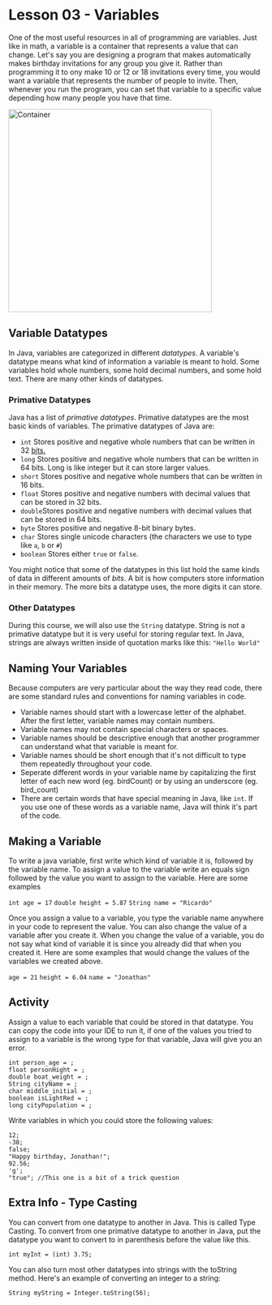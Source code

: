 # Lesson 03 - Variables

One of the most useful resources in all of programming are variables. Just like in math, a variable is a container that represents a value that can change. Let's say you are designing a program that makes automatically makes birthday invitations for any group you give it. Rather than programming it to ony make 10 or 12 or 18 invitations every time, you would want a variable that represents the number of people to invite. Then, whenever you run the program, you can set that variable to a specific value depending how many people you have that time.

<img src="https://i.imgur.com/kQ2J08e.png" alt="Container" width="400
"/> 

## Variable Datatypes

In Java, variables are categorized in different *datatypes*. A variable's datatype means what kind of information a variable is meant to hold. Some variables hold whole numbers, some hold decimal numbers, and some hold text. There are many other kinds of datatypes.

### Primative Datatypes

Java has a list of *primative datatypes*. Primative datatypes are the most basic kinds of variables. The primative datatypes of Java are:

- ```int``` Stores positive and negative whole numbers that can be written in 32 [bits.](https://www.khanacademy.org/math/algebra-home/alg-intro-to-algebra/algebra-alternate-number-bases/v/decimal-to-binary) 
-   ```long``` Stores positive and negative whole numbers that can be written in 64 bits. Long is like integer but it can store larger values.
- ```short``` Stores positive and negative whole numbers that can be written in 16 bits.
- ```float``` Stores positive and negative numbers with decimal values that can be stored in 32 bits.
- ```double```Stores positive and negative numbers with decimal values that can be stored in 64 bits.
- ```byte``` Stores positive and negative 8-bit binary bytes.
- ```char``` Stores single unicode characters (the characters we use to type like ```a```, ```b``` or ```#```)
- ```boolean``` Stores either ```true``` or ```false```.

You might notice that some of the datatypes in this list hold the same kinds of data in different amounts of *bits*. A bit is how computers store information in their memory. The more bits a datatype uses, the more digits it can store. 

### Other Datatypes

During this course, we will also use the ```String``` datatype. String is not a primative datatype but it is very useful for storing regular text. In Java, strings are always written inside of quotation marks like this: ```"Hello World"```

## Naming Your Variables

Because computers are very particular about the way they read code, there are some standard rules and conventions for naming variables in code.

- Variable names should start with a lowercase letter of the alphabet. After the first letter, variable names may contain numbers.
- Variable names may not contain special characters or spaces.
- Variable names should be descriptive enough that another programmer can understand what that variable is meant for.
- Variable names should be short enough that it's not difficult to type them repeatedly throughout your code.
- Seperate different words in your variable name by capitalizing the first letter of each new word (eg. birdCount) or by using an underscore (eg. bird_count)
- There are certain words that have special meaning in Java, like ```int```. If you use one of these words as a variable name, Java will think it's part of the code.

## Making a Variable

To write a java variable, first write which kind of variable it is, followed by the variable name. To assign a value to the variable write an equals sign followed by the value you want to assign to the variable. Here are some examples

```int age = 17```
```double height = 5.87```
```String name = "Ricardo"```

Once you assign a value to a variable, you type the variable name anywhere in your code to represent the value. You can also change the value of a variable after you create it. When you change the value of a variable, you do not say what kind of variable it is since you already did that when you created it. Here are some examples that would change the values of the variables we created above.

```age = 21```
```height = 6.04```
```name = "Jonathan"```

## Activity

Assign a value to each variable that could be stored in that datatype. You can copy the code into your IDE to run it, if one of the values you tried to assign to a variable is the wrong type for that variable, Java will give you an error.
```
int person_age = ;
float personHight = ;
double boat_weight = ;
String cityName = ;
char middle_initial = ;
boolean isLightRed = ;
long cityPopulation = ;
```
Write variables in which you could store the following values:
```
12;
-38;
false;
"Happy birthday, Jonathan!";
92.56;
'g';
"true"; //This one is a bit of a trick question
```

## Extra Info - Type Casting
You can convert from one datatype to another in Java. This is called Type Casting. To convert from one primative datatype to another in Java, put the datatype you want to convert to in parenthesis before the value like this.

```
int myInt = (int) 3.75;
```

You can also turn most other datatypes into strings with the toString method. Here's an example of converting an integer to a string:

```
String myString = Integer.toString(56);
```